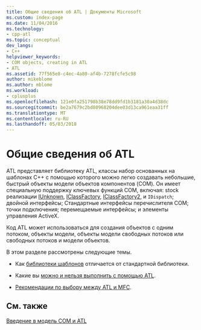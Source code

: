 ```yaml
---
title: Общие сведения об ATL | Документы Microsoft
ms.custom: index-page
ms.date: 11/04/2016
ms.technology:
- cpp-atl
ms.topic: conceptual
dev_langs:
- C++
helpviewer_keywords:
- COM objects, creating in ATL
- ATL
ms.assetid: 77f565e8-c4ec-4a80-af4b-7278fcfe5c98
author: mikeblome
ms.author: mblome
ms.workload:
- cplusplus
ms.openlocfilehash: 121e0fa251798b38e78dd9fd1b3181a30a4d38dc
ms.sourcegitcommit: be2a7679c2bd80968204dee03d13ca961eaa31ff
ms.translationtype: MT
ms.contentlocale: ru-RU
ms.lasthandoff: 05/03/2018
---
```

# <a name="introduction-to-atl"></a>Общие сведения об ATL
ATL представляет библиотеку ATL, классы набор основанных на шаблонах C++ с помощью которого можно легко создавать небольшие, быстрый объекты модели объектов компонентов (COM). Он имеет специальную поддержку ключевых функций COM, включая: stock реализации [IUnknown](http://msdn.microsoft.com/library/windows/desktop/ms680509), [IClassFactory](http://msdn.microsoft.com/library/windows/desktop/ms694364), [IClassFactory2](http://msdn.microsoft.com/library/windows/desktop/ms692720), и `IDispatch`; двойной интерфейсы; Стандартные интерфейсы перечислителя COM; точки подключения; перемещаемые интерфейсы; и элементы управления ActiveX.  
  
 Код ATL может использоваться для создания объектов с одним потоком, объекты модели, объекты модели свободных потоков или свободных потоков и модели объектов.  
  
 В этом разделе рассмотрены следующие темы.  
  
-   Как [библиотеки шаблонов](../atl/using-a-template-library.md) отличается от стандартной библиотеки.  
  
-   Какие вы [можно и нельзя выполнить с помощью ATL](../atl/scope-of-atl.md).  
  
-   [Рекомендации по выбору между ATL и MFC](../atl/recommendations-for-choosing-between-atl-and-mfc.md).  
  
## <a name="see-also"></a>См. также  
 [Введение в модель COM и ATL](../atl/introduction-to-com-and-atl.md)

